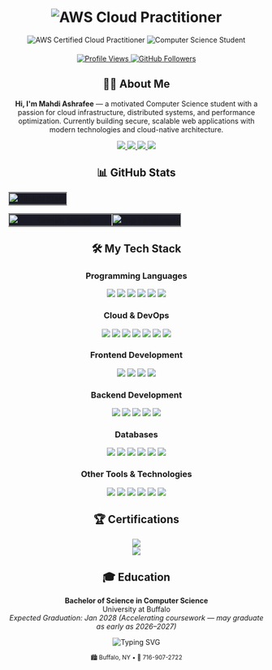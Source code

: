 <div align="center">
  <h1 align="center">
    <img src="https://readme-typing-svg.herokuapp.com?font=Fira+Code&weight=700&size=50&pause=1000&color=4285F4&center=true&vCenter=true&random=false&width=600&height=100&lines=AWS+Cloud+Practitioner&repeat=true" alt="AWS Cloud Practitioner" />
  </h1>
  
  <p align="center">
    <img src="https://img.shields.io/badge/AWS%20Certified-Cloud%20Practitioner-FF9900?style=for-the-badge&logo=amazon-aws&logoColor=white&labelColor=232F3E" alt="AWS Certified Cloud Practitioner" />
    <img src="https://img.shields.io/badge/Computer%20Science-Student-4285F4?style=for-the-badge&logo=google-scholar&logoColor=white&labelColor=0F9D58" alt="Computer Science Student" />
  </p>
  
  <div align="center" style="margin-top: 20px;">
    <a href="https://github.com/mahdiashrafee-oss">
      <img src="https://img.shields.io/badge/Profile%20views-10+-0e75b6?style=flat-square&logo=github&logoColor=white" alt="Profile Views" />
    </a>
    <a href="https://github.com/mahdiashrafee-oss?tab=followers">
      <img src="https://img.shields.io/github/followers/mahdiashrafee-oss?label=Followers&style=flat-square&color=0e75b6" alt="GitHub Followers" />
    </a>
  </div>
</div>

<h2 align="center">👨‍💻 About Me</h2>

<p align="center">
  <b>Hi, I'm Mahdi Ashrafee</b> — a motivated Computer Science student with a passion for cloud infrastructure, distributed systems, and performance optimization. Currently building secure, scalable web applications with modern technologies and cloud-native architecture.
</p>

<div align="center">
  <a href="https://myintro.link">
    <img src="https://img.shields.io/badge/Website-myintro.link-blue?style=for-the-badge&logo=google-chrome&logoColor=white" />
  </a>
  <a href="mailto:mahdiash@buffalo.edu">
    <img src="https://img.shields.io/badge/Email-mahdiash@buffalo.edu-red?style=for-the-badge&logo=gmail&logoColor=white" />
  </a>
  <a href="https://linkedin.com/in/mahdi959">
    <img src="https://img.shields.io/badge/LinkedIn-mahdi959-blue?style=for-the-badge&logo=linkedin&logoColor=white" />
  </a>
  <a href="https://github.com/mahdiashrafee-oss">
    <img src="https://img.shields.io/badge/GitHub-mahdiashrafee--oss-lightgrey?style=for-the-badge&logo=github&logoColor=white" />
  </a>
</div>

<h2 align="center">📊 GitHub Stats</h2>

<div align="center" width="100%">
  <table width="100%">
    <tr>
      <td width="100%" align="center" style="padding: 0; background-color: #1A1B27;">
        <img width="100%" src="https://github-readme-stats.vercel.app/api?username=mahdiashrafee-oss&show_icons=true&theme=tokyonight&hide_border=true&include_all_commits=true&count_private=true&custom_title=Mahdi%20Ashrafee's%20GitHub%20Stats" alt="GitHub Stats"/>
      </td>
    </tr>
  </table>
</div>

<div align="center" width="100%">
  <table width="100%">
    <tr>
      <td width="60%" align="center" style="padding: 0; background-color: #1A1B27;">
        <img width="100%" src="https://streak-stats.demolab.com?user=mahdiashrafee-oss&theme=tokyonight&hide_border=true&mode=weekly" alt="GitHub Streak"/>
      </td>
      <td width="40%" align="center" style="padding: 0; background-color: #1A1B27;">
        <img width="100%" src="https://github-readme-stats.vercel.app/api/top-langs/?username=mahdiashrafee-oss&layout=compact&theme=tokyonight&hide_border=true&langs_count=6" alt="Top Languages"/>
      </td>
    </tr>
  </table>
</div>

<h2 align="center">🛠️ My Tech Stack</h2>

<h3 align="center">Programming Languages</h3>
<p align="center">
  <img src="https://img.shields.io/badge/C++-00599C?style=for-the-badge&logo=cplusplus&logoColor=white" />
  <img src="https://img.shields.io/badge/Python-3776AB?style=for-the-badge&logo=python&logoColor=white" />
  <img src="https://img.shields.io/badge/C-A8B9CC?style=for-the-badge&logo=c&logoColor=white" />
  <img src="https://img.shields.io/badge/Java-ED8B00?style=for-the-badge&logo=openjdk&logoColor=white" />
  <img src="https://img.shields.io/badge/JavaScript-F7DF1E?style=for-the-badge&logo=javascript&logoColor=black" />
  <img src="https://img.shields.io/badge/Bash-4EAA25?style=for-the-badge&logo=gnu-bash&logoColor=white" />
</p>

<h3 align="center">Cloud & DevOps</h3>
<p align="center">
  <img src="https://img.shields.io/badge/AWS-232F3E?style=for-the-badge&logo=amazon-aws&logoColor=white" />
  <img src="https://img.shields.io/badge/EC2-FF9900?style=for-the-badge&logo=amazon-ec2&logoColor=white" />
  <img src="https://img.shields.io/badge/S3-569A31?style=for-the-badge&logo=amazon-s3&logoColor=white" />
  <img src="https://img.shields.io/badge/Route_53-8C4FFF?style=for-the-badge&logo=amazon-route53&logoColor=white" />
  <img src="https://img.shields.io/badge/Docker-2496ED?style=for-the-badge&logo=docker&logoColor=white" />
  <img src="https://img.shields.io/badge/GitHub_Actions-2088FF?style=for-the-badge&logo=github-actions&logoColor=white" />
  <img src="https://img.shields.io/badge/CI/CD-4A154B?style=for-the-badge&logo=circleci&logoColor=white" />
</p>

<h3 align="center">Frontend Development</h3>
<p align="center">
  <img src="https://img.shields.io/badge/HTML5-E34F26?style=for-the-badge&logo=html5&logoColor=white" />
  <img src="https://img.shields.io/badge/CSS3-1572B6?style=for-the-badge&logo=css3&logoColor=white" />
  <img src="https://img.shields.io/badge/Tailwind_CSS-38B2AC?style=for-the-badge&logo=tailwind-css&logoColor=white" />
  <img src="https://img.shields.io/badge/SvelteKit-FF3E00?style=for-the-badge&logo=svelte&logoColor=white" />
</p>

<h3 align="center">Backend Development</h3>
<p align="center">
  <img src="https://img.shields.io/badge/FastAPI-009688?style=for-the-badge&logo=fastapi&logoColor=white" />
  <img src="https://img.shields.io/badge/Flask-000000?style=for-the-badge&logo=flask&logoColor=white" />
  <img src="https://img.shields.io/badge/REST_APIs-FF6C37?style=for-the-badge&logo=postman&logoColor=white" />
  <img src="https://img.shields.io/badge/WebSockets-010101?style=for-the-badge&logo=socket.io&logoColor=white" />
  <img src="https://img.shields.io/badge/PocketBase-B8DBE4?style=for-the-badge&logo=pocketbase&logoColor=black" />
</p>

<h3 align="center">Databases</h3>
<p align="center">
  <img src="https://img.shields.io/badge/PostgreSQL-316192?style=for-the-badge&logo=postgresql&logoColor=white" />
  <img src="https://img.shields.io/badge/MySQL-4479A1?style=for-the-badge&logo=mysql&logoColor=white" />
  <img src="https://img.shields.io/badge/MongoDB-47A248?style=for-the-badge&logo=mongodb&logoColor=white" />
  <img src="https://img.shields.io/badge/DynamoDB-4053D6?style=for-the-badge&logo=amazon-dynamodb&logoColor=white" />
  <img src="https://img.shields.io/badge/Redis-DC382D?style=for-the-badge&logo=redis&logoColor=white" />
  <img src="https://img.shields.io/badge/Memcached-1E88E5?style=for-the-badge&logo=memcached&logoColor=white" />
</p>

<h3 align="center">Other Tools & Technologies</h3>
<p align="center">
  <img src="https://img.shields.io/badge/Git-F05032?style=for-the-badge&logo=git&logoColor=white" />
  <img src="https://img.shields.io/badge/Linux-FCC624?style=for-the-badge&logo=linux&logoColor=black" />
  <img src="https://img.shields.io/badge/Nginx-009639?style=for-the-badge&logo=nginx&logoColor=white" />
  <img src="https://img.shields.io/badge/Caddy-00ADD8?style=for-the-badge&logo=caddy&logoColor=white" />
  <img src="https://img.shields.io/badge/VS_Code-007ACC?style=for-the-badge&logo=visual-studio-code&logoColor=white" />
  <img src="https://img.shields.io/badge/Emacs-7F5AB6?style=for-the-badge&logo=gnu-emacs&logoColor=white" />
</p>

<h2 align="center">🏆 Certifications</h2>

<p align="center">
  <img src="https://img.shields.io/badge/AWS_Certified_Cloud_Practitioner-232F3E?style=for-the-badge&logo=amazon-aws&logoColor=white" />
  <br>
  <img src="https://img.shields.io/badge/(In_Progress)_AWS_Certified_Solutions_Architect_Associate-232F3E?style=for-the-badge&logo=amazon-aws&logoColor=white" />
</p>

<h2 align="center">🎓 Education</h2>

<p align="center">
  <strong>Bachelor of Science in Computer Science</strong>
  <br>
  University at Buffalo
  <br>
  <em>Expected Graduation: Jan 2028 (Accelerating coursework — may graduate as early as 2026–2027)</em>
</p>

<div align="center">
  <img src="https://readme-typing-svg.herokuapp.com?font=Fira+Code&weight=500&size=20&pause=1000&color=2196F3&center=true&vCenter=true&random=false&width=600&height=50&lines=Thanks+for+visiting!+Let's+connect+and+build+something+amazing!" alt="Typing SVG" />
</div>

<p align="center">
  <small>🏙️ Buffalo, NY  •  📱 716-907-2722</small>
</p>

